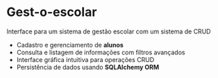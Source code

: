 # Gest-o-escolar
Interface para um sistema de gestão escolar com um sistema de CRUD 
- Cadastro e gerenciamento de **alunos**  
- Consulta e listagem de informações com filtros avançados  
- Interface gráfica intuitiva para operações CRUD  
- Persistência de dados usando **SQLAlchemy ORM**  
